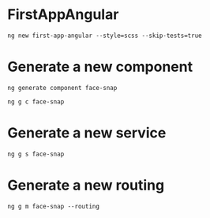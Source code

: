 # FirstAppAngular

`ng new first-app-angular --style=scss --skip-tests=true`

# Generate a new component

`ng generate component face-snap`

`ng g c face-snap`

# Generate a new service 

`ng g s face-snap`

# Generate a new routing

`ng g m face-snap --routing`
